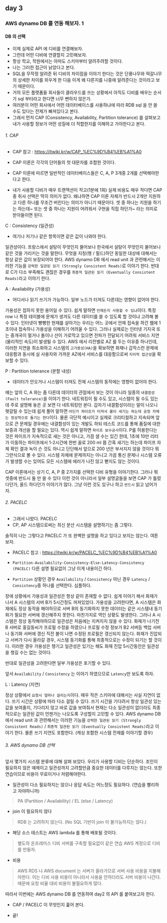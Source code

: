 
## day 3
### AWS dynamo DB 를 연동 해보자. 1

#### DB 의 선택

- 이제 실제로 API 에 디비를 연결해보자.
- 그런데 어떤 디비에 연결할지 고민해보자.
- 항상 학교, 학원에서는 아마도 스키마부터 알려주려할 것이다.
- 나는 그러한 접근이 낡았다고 본다.
- SQL을 무작정 알려준 뒤 디비의 차이점을 이야기 한다는 것은 단풍나무와 떡갈나무의 상세한 차이를 외우게 한 다음 이게 왜 다른지를 나중에 알려준다는 것이라고 보기 때문이다.
- 거의 모든 플랫폼들 회사들이 클라우드를 쓰는 상황에서 아직도 디비를 배우는 순서가 sql 부터라고 한다면 너무 뻔하지 않은가.
- 여러분이 어떤 회사에서 어떤 데이터베이스를 사용하냐에 따라 RDB sql 을 안 쓸 수도 있다는 전제가 빠져있다고 본다.
- 그래서 먼저 CAP (Consistency, Availability, Partition tolerance) 를 살펴보고 내가 사용할 정보가 어떤 성질에 더 적합한지를 이해하고 가야한다고 본다.

###### 1. CAP  

- CAP 참고 : https://itwiki.kr/w/CAP_%EC%9D%B4%EB%A1%A0

- CAP 이론은 각각의 단어들의 첫 대문자를 조합한 것이다.
- CAP 이론에 따르면 일반적인 데이터베이스들은 C, A, P 3개중 2개를 선택해야한다고 한다.

- 내가 사용할 디비가 매우 트랜잭션이 작고(1분에 1회) 실제 비용도 매우 작다면 CAP 중 취사 선택은 딱히 의미가 없다. 왜냐하면 CAP 이론 자체가 반드시 2개만 지원하고 다른 하나를 무조건 버린다는 의미가 아니기 때문이다. 셋 중 하나는 지원을 하기는 하는데~ 또는 셋 중 하나는 지원이 어려워서 구현을 직접 하던가~ 라는 의미로 받아들이면 된다.


C : Consistency (일관성)
 - 여기나 저기나 같은 항목이면 같은 값이 나와야 한다.

일관성이다. 프랑스에서 설탕이 무엇인지 물어보나 한국에서 설탕이 무엇인지 물어보나 같은 것을 가리키는 것을 말한다.
무엇을 지칭(행 / 필드)하던 동일한 대상에 대해서는 항상 같은 값이 보장되어야 한다.
AWS dynamo DB 에서 read unit 과 관련해서는 이러한 기능을 `강력한 일관된 읽기 (Strongly Consistent Reads)`로 이야기 한다.
반대로 C가 다소 부족해도 괜찮은 경우를 `최종적 일관된 읽기 (Eventually Consistent Reads)`라고 이야기 한다.

A : Availability (가용성)
 - 어디서나 읽기 쓰기가 가능하다. 일부 노드가 터져도 다른데는 영향이 없어야 한다.

가용성은 접하지 못한 용어일 수 있다. 쉽게 말하면 `언제든지 사용할 수 있냐`이다. 
특정 row 나 특정 테이블에 문제가 생겨도 다른 데이터를 쓸 수 있도록 할 것이냐 고려해 볼 수 있다.
인터넷이 빵빵한 현재를 살아가는 우리는 어느 곳에서 언제 접속을 하건 웹에 1초이내 접속하니 가용성을 이해하기 어려울 수 있다.
그러나 실제로는 인터넷 기지국 또는 중개국이 멀거나 돌이나 산이 가로막고 있으면 전파가 전달되기 어려워 서비스 지연(물리적인 속도)이 발생될 수 있다.
AWS 에서 리전별로 AZ 를 두는 이유중 하나인데, 이러한 지연을 최소화하고 시스템의 `고가용성(HA)`을 확보하면 화재나 갑작스런 문제에 대응함과 동시에 실 사용자와 가까운 AZ에서 서비스를 대응함으로써 `지리적 접근성`을 확보할 수 있다.

P : Partition tolerance (분할 내성)
 - 데이터가 안오거나 시스템이 터져도 전체 시스템의 동작에는 영향이 없어야 한다.

얘는 앞의 C, A 와는 좀 다른데 데이터의 관점에서 보는 것이 아니라 일종의 `내결함성(Fault tolerance)`을 이야기 한다.
네트워킹이 될 수도 있고, 시스템이 될 수도 있는데 주로 설명해 놓은 곳 보면 다 네트워킹만 본다.
갑자기 내결함성이라는 말이 나오니 헷갈릴 수 있는데 쉽게 풀어 말하면 `어딘가 파이프가 터져서 물이 새기는 하는데 공정 자체는 정상적으로 돌기는 한다`이다.
물론 극단적 예시이고 실제로 크리티컬하고 지속되며 앞으로 큰 문제일 경우에는 내결함성이 있는 개발도 하되 테스트 코드를 통해 품질에 대한 보증과 개선을 할 필요는 있다.
역시 쉽게 말하면 `파이프 보수공사`이다.
P를 허용한다는 것은 파이프가 지속적으로 새는 것은 아니고, 가끔 샐 수는 있긴 한데, 1초에 10만 리터가 이동하는 파이프에서 1-2시간에 한번 꼴로 200 ml 쯤 간혹 새기는 하는데 파이프 자체 확인 결과 녹이 슨 것도 아니고 단단해서 앞으로 200 년은 부서지지 않을 것이다 뭐 그런식으로 볼 수 있다.
시스템 자체에 문제까지는 아니고 가끔 통신 문제나 시스템 오류가 발생할 수는 있어도 모든 시스템에 에러가 나진 않고 뻗지도 않는 것이다.

CAP 이론에서는 상기 C, A, P 중 2가지를 선택한 디비 유형을 이야기한다.
그러나 뭐 셋중에 반드시 둘 만 쓸 수 있다 이런 것이 아니라서 일부 설명글들을 보면 CAP 가 틀렸다던가, 올드 하다던가 이야기가 많다.
그냥 이런 것도 있구나 하고 `반드시` 읽고 넘어가자.


###### 2. PACELC 

- 그래서 나왔다. PACELC
- CP, AP 시스템으로써는 최신 분산 시스템을 설명하기는 좀 그렇다.

솔직히 나는 그렇다고 PACELC 가 또 완벽한 설명을 하고 있다고 보지는 않는다. 여튼 보자.

- PACELC 참고 : https://itwiki.kr/w/PACELC_%EC%9D%B4%EB%A1%A0

- `Partition-Availability-Consistency-Else-Latency-Consistency (PACELC)` 다른 설명 필요없이 그냥 이게 내용이긴 하다.
- `Partition` 상황인 경우 `Availability` / `Consistency` 아닌 경우 `Latency` / `Consistency`중 하나를 선택한다. 심플하다.

장애 상황에서 가용성과 일관성은 항상 같이 존재할 수 없다. 
쉽게 이야기 해서 화재가 나서 A 시스템의 서버 B가 5시간정도 꺼져있었다.
가용성을 고려한다면, A 시스템은 화재에도 정상 동작을 해야하므로 서버 B의 동기화하지 못한 데이터는 같은 시스템내 동기화가 필요한 서버에 갱신해주지 못한다.
마찬가지로 역인 상황도 발생한다. 그러나 A 시스템은 정상 동작해야하므로 일관성은 처음에는 지켜지지 않을 수 있다.
화재가 나기전 B 서버로 홍길동씨가 프로필 수정을 하였으나 프로필 수정 정보가 B2 서버등 백업 서버나 동기화 서버에 갱신 직전 불이 나면 수정된 프로필은 갱신되지 않는다.
화재가 진압되고 서버가 다시 올라갈 경우, 시스템 동기화를 통해 최종적으로는 수정이 되기는 할 것이다. 
이러한 경우 가용성은 챙기고 일관성은 있기는 해도 화재 진압 5시간동안은 일관성을 챙길 수는 없는 것이다.

반대로 일관성을 고려한다면 일부 가용성은 포기할 수 있다.


앞서 `Availability` / `Consistency` 는 이야기 하였으므로 `Latency`만 보도록 하자.

L : Latency (지연)

정상 상황에서 `요청시 얼마나 걸리는지`이다. 
매우 작은 스키마에 대해서는 사실 지연이 없다.
쓰기 시간은 상황에 따라 다소 걸릴 수 있다.
쓰기 시간을 기다려서 항상 일관성 있는 값을 보여줄지, 기다리지 않고 바로 값을 보여줘서 현재는 다소 일관성이 없더라도 최종적으로는 일관된 값이 언젠가는 나오도록 구성할지 고민할 수 있다.
AWS dynamo DB 에서 read unit 과 관련해서는 이러한 기능을 `강력한 일관된 읽기 (Strongly Consistent Reads)` / `최종적 일관된 읽기 (Eventually Consistent Reads)`라고 이야기 한다.
물론 쓰기 지연도 포함한다. (캐싱 포함한 시스템 전체를 이야기할 경우)


###### 3. AWS dynamo DB 선택 

앞서 몇가지 시스템 분류에 대해 살펴 보았다.
우리가 사용할 디비는 단순하다. 조인이 필요하지 않은 예제이고 일관성까지 고려할만큼 중요한 데이터를 다루지는 않는다.
또한 연습이므로 비용이 무료이거나 저렴해야한다.

- 일관성이 다소 필요하지는 않으나 응답 속도는 어느정도 필요하다. (연습을 빨리하고 자야하니까)
 > PA (Partition / Availability) / EL (else / Latency)

- join 이 필요하지 않다 
 > RDB 는 고려하지 않는다. (No SQL 기반이 join 이 불가능하지는 않다.)

- 해당 소스 테스트는 AWS lambda 를 통해 배포될 것이다.
 > 별도의 온프레미스 디비 서버를 구축할 필요없이 같은 연습 AWS 계정으로 디비를 만들자.

- 비용
 > AWS RDS 나 AWS document 는 서버가 올라가므로 서버 사용 비용을 지불해야한다.
 > 이는 디비 사용 비용이 아니라서 사용을 안하더라도 서버 비용이 나간다. 때문에 요청 비율 대비 비용이 불필요하게 많다.


따라서 이번에는 AWS dynamo DB 를 연동하여 day2 의 API 를 붙여보고자 한다.


- CAP / PACELC 이 무엇인지 훑어 본다.

- 끝!

